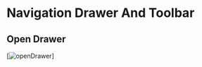 

Navigation Drawer And Toolbar
=========

## Open Drawer

[![openDrawer](https://drive.google.com/file/d/0B1GSayOyKQZYNEdJeXBldGlnWHM/view)]
